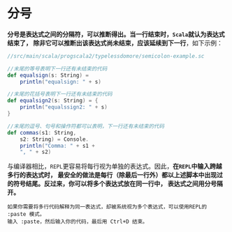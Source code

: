 分号
==================================================================
**分号是表达式之间的分隔符，可以推断得出。当一行结束时，`Scala`就认为表达式结束了，
除非它可以推断出该表达式尚未结束，应该延续到下一行**，如下示例：
```scala
//src/main/scala/progscala2/typelessdomore/semicolon-example.sc

//末尾的等号表明下一行还有未结束的代码
def equalsign(s: String) =
    println("equalsign: " + s)

//末尾的花括号表明下一行还有未结束的代码
def equalsign2(s: String) = {
    println("equalssign2: " + s)
}

//末尾的逗号、句号和操作符都可以表明，下一行还有未结束的代码
def commas(s1: String,
    s2: String) = Console.
    println("Comma: " + s1 +
    ", " + s2)
```
与编译器相比，`REPL`更容易将每行视为单独的表达式。因此，**在`REPL`中输入跨越多行的表达式时，
最安全的做法是每行（除最后一行外）都以上述脚本中出现过的符号结尾。反过来，你可以将多个表达式放在同一行中，
表达式之间用分号隔开。**
```
如果你需要将多行代码解释为同一表达式，却被系统视为多个表达式，可以使用REPL的 :paste 模式。
输入 :paste，然后输入你的代码，最后用 Ctrl+D 结束。
```